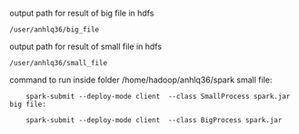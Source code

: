 output path for result of big file in hdfs

    /user/anhlq36/big_file

output path for result of small file in hdfs

    /user/anhlq36/small_file
    
    
command to run
inside folder /home/hadoop/anhlq36/spark
    small file:

        spark-submit --deploy-mode client  --class SmallProcess spark.jar
    big file:

        spark-submit --deploy-mode client  --class BigProcess spark.jar
